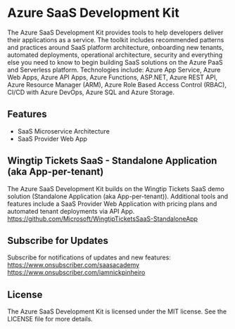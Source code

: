 # Azure SaaS Development Kit

The Azure SaaS Development Kit provides tools to help developers deliver their applications as a service. The toolkit includes recommended patterns and practices around SaaS platform architecture, onboarding new tenants, automated deployments, operational architecture, security and everything else you need to know to begin building SaaS solutions on the Azure PaaS and Serverless platform. Technologies include: Azure App Service, Azure Web Apps, Azure API Apps, Azure Functions, ASP.NET, Azure REST API, Azure Resource Manager (ARM), Azure Role Based Access Control (RBAC), CI/CD with Azure DevOps, Azure SQL and Azure Storage.

## Features
- SaaS Microservice Architecture
- SaaS Provider Web App

## Wingtip Tickets SaaS - Standalone Application (aka App-per-tenant)
The Azure SaaS Development Kit builds on the Wingtip Tickets SaaS demo solution (Standalone Application (aka App-per-tenant)).  Additional tools and features include a SaaS Provider Web Application with pricing plans and automated tenant deployments via API App.
https://github.com/Microsoft/WingtipTicketsSaaS-StandaloneApp

## Subscribe for Updates
Subscribe for notifications of updates and new features:
https://www.onsubscriber.com/saasacademy
https://www.onsubscriber.com/iamnickpinheiro

## License
The Azure SaaS Development Kit is licensed under the MIT license. See the LICENSE file for more details.